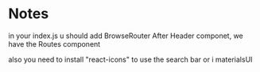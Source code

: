 # Notes

in your index.js u should add BrowseRouter
 <BrowserRouter>
      <App />
    </BrowserRouter>
After Header componet, we have the Routes component

also you need to install  "react-icons"  to use the search bar or i materialsUI
